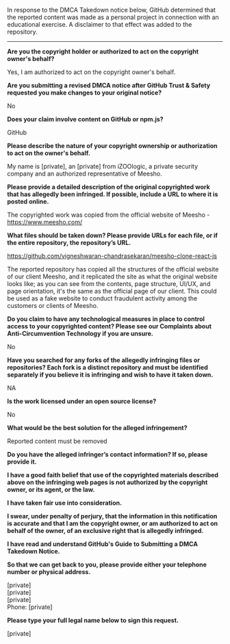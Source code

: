 In response to the DMCA Takedown notice below, GitHub determined that the reported content was made as a personal project in connection with an educational exercise. A disclaimer to that effect was added to the repository.

---

**Are you the copyright holder or authorized to act on the copyright owner's behalf?**

Yes, I am authorized to act on the copyright owner's behalf.

**Are you submitting a revised DMCA notice after GitHub Trust & Safety requested you make changes to your original notice?**

No

**Does your claim involve content on GitHub or npm.js?**

GitHub

**Please describe the nature of your copyright ownership or authorization to act on the owner's behalf.**

My name is [private], an [private] from iZOOlogic, a private security company and an authorized representative of Meesho. 

**Please provide a detailed description of the original copyrighted work that has allegedly been infringed. If possible, include a URL to where it is posted online.**

The copyrighted work was copied from the official website of Meesho - https://www.meesho.com/

**What files should be taken down? Please provide URLs for each file, or if the entire repository, the repository’s URL.**

https://github.com/vigneshwaran-chandrasekaran/meesho-clone-react-js

The reported repository has copied all the structures of the official website of our client Meesho, and it replicated the site as what the original website looks like; as you can see from the contents, page structure, UI/UX, and page orientation, it's the same as the official page of our client. This could be used as a fake website to conduct fraudulent activity among the customers or clients of Meesho. 

**Do you claim to have any technological measures in place to control access to your copyrighted content? Please see our Complaints about Anti-Circumvention Technology if you are unsure.**

No

**Have you searched for any forks of the allegedly infringing files or repositories? Each fork is a distinct repository and must be identified separately if you believe it is infringing and wish to have it taken down.**

NA

**Is the work licensed under an open source license?**

No

**What would be the best solution for the alleged infringement?**

Reported content must be removed

**Do you have the alleged infringer’s contact information? If so, please provide it.**

**I have a good faith belief that use of the copyrighted materials described above on the infringing web pages is not authorized by the copyright owner, or its agent, or the law.**

**I have taken fair use into consideration.**

**I swear, under penalty of perjury, that the information in this notification is accurate and that I am the copyright owner, or am authorized to act on behalf of the owner, of an exclusive right that is allegedly infringed.**

**I have read and understand GitHub's Guide to Submitting a DMCA Takedown Notice.**

**So that we can get back to you, please provide either your telephone number or physical address.**

[private]  
[private]  
[private]  
Phone: [private]  

**Please type your full legal name below to sign this request.**

[private]  

